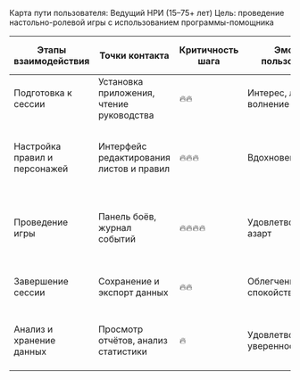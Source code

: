 Карта пути пользователя: Ведущий НРИ (15–75+ лет)
Цель: проведение настольно-ролевой игры с использованием программы-помощника

| Этапы взаимодействия | Точки контакта | Критичность шага | Эмоции пользователя | Цели и ожидания | Мысли и вопросы | Барьеры и проблемы | Рекомендации и возможности |
|-----------------------|----------------|------------------|----------------------|-----------------|-----------------|-------------------|----------------------------|
| Подготовка к сессии | Установка приложения, чтение руководства | 🔥🔥 | Интерес, лёгкое волнение | Установить программу и понять интерфейс | Работает ли приложение стабильно? | Первое знакомство с интерфейсом | Добавить интерактивное обучение и подсказки |
| Настройка правил и персонажей | Интерфейс редактирования листов и правил | 🔥🔥🔥 | Вдохновение, фокус | Настроить систему под конкретные правила, подготовить персонажей | Можно ли изменить механику под мою систему? | Непривычные термины, необходимость ручных настроек | Сделать шаблоны правил и типовых систем |
| Проведение игры | Панель боёв, журнал событий | 🔥🔥🔥🔥 | Удовлетворение, азарт | Провести игру без лишних пауз и ошибок | Как быстро отмечать действия и состояния? | Много действий в боевых сценах, внимание к деталям | Ускорить отклик интерфейса и добавить горячие клавиши |
| Завершение сессии | Сохранение и экспорт данных | 🔥🔥 | Облегчение, спокойствие | Завершить сессию без потери данных | Все ли данные сохранились? | Ошибки сохранения, отсутствие уведомлений | Автоматически создавать резервные копии |
| Анализ и хранение данных | Просмотр отчётов, анализ статистики | 🔥 | Удовлетворённость, уверенность | Проанализировать итоги, сохранить логи | Можно ли экспортировать статистику? | Не хватает графической аналитики | Добавить визуальные отчёты и экспорт в CSV/PDF |
